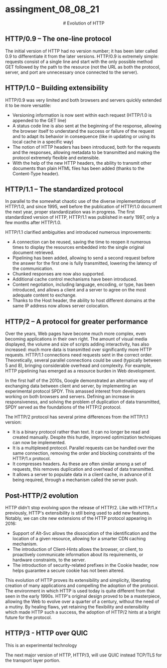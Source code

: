 # assingment_08_08_21
<center># Evolution of HTTP</center>

## HTTP/0.9 – The one-line protocol
The initial version of HTTP had no version number; it has been later called 0.9 to differentiate it from the later versions. HTTP/0.9 is extremely simple: requests consist of a single line and start with the only possible method GET followed by the path to the resource (not the URL as both the protocol, server, and port are unnecessary once connected to the server).
## HTTP/1.0 – Building extensibility
HTTP/0.9 was very limited and both browsers and servers quickly extended it to be more versatile:

- Versioning information is now sent within each request (HTTP/1.0 is appended to the GET line)<br />
- A status code line is also sent at the beginning of the response, allowing the browser itself to understand the success or failure of the request and to adapt its behavior in consequence (like in updating or using its local cache in a specific way)<br />
- The notion of HTTP headers has been introduced, both for the requests and the responses, allowing metadata to be transmitted and making the protocol extremely flexible and extensible.<br />
- With the help of the new HTTP headers, the ability to transmit other documents than plain HTML files has been added (thanks to the Content-Type header).<br />

## HTTP/1.1 – The standardized protocol
In parallel to the somewhat chaotic use of the diverse implementations of HTTP/1.0, and since 1995, well before the publication of HTTP/1.0 document the next year, proper standardization was in progress. The first standardized version of HTTP, HTTP/1.1 was published in early 1997, only a few months after HTTP/1.0.

HTTP/1.1 clarified ambiguities and introduced numerous improvements:

- A connection can be reused, saving the time to reopen it numerous times to display the resources embedded into the single original document retrieved.<br />
- Pipelining has been added, allowing to send a second request before the answer for the first one is fully transmitted, lowering the latency of the communication.<br />
- Chunked responses are now also supported.<br />
- Additional cache control mechanisms have been introduced.<br />
- Content negotiation, including language, encoding, or type, has been introduced, and allows a client and a server to agree on the most adequate content to exchange.<br />
- Thanks to the Host header, the ability to host different domains at the same IP address now allows server colocation.<br />

## HTTP/2 – A protocol for greater performance
Over the years, Web pages have become much more complex, even becoming applications in their own right. The amount of visual media displayed, the volume and size of scripts adding interactivity, has also increased: much more data is transmitted over significantly more HTTP requests. HTTP/1.1 connections need requests sent in the correct order. Theoretically, several parallel connections could be used (typically between 5 and 8), bringing considerable overhead and complexity. For example, HTTP pipelining has emerged as a resource burden in Web development.

In the first half of the 2010s, Google demonstrated an alternative way of exchanging data between client and server, by implementing an experimental protocol SPDY. This amassed interest from developers working on both browsers and servers. Defining an increase in responsiveness, and solving the problem of duplication of data transmitted, SPDY served as the foundations of the HTTP/2 protocol.

The HTTP/2 protocol has several prime differences from the HTTP/1.1 version:

- It is a binary protocol rather than text. It can no longer be read and created manually. Despite this hurdle, improved optimization techniques can now be implemented.<br />
- It is a multiplexed protocol. Parallel requests can be handled over the same connection, removing the order and blocking constraints of the HTTP/1.x protocol.<br />
- It compresses headers. As these are often similar among a set of requests, this removes duplication and overhead of data transmitted.<br />
- It allows a server to populate data in a client cache, in advance of it being required, through a mechanism called the server push.<br />

## Post-HTTP/2 evolution
HTTP didn't stop evolving upon the release of HTTP/2. Like with HTTP/1.x previously, HTTP's extensibility is still being used to add new features. Notably, we can cite new extensions of the HTTP protocol appearing in 2016:

- Support of Alt-Svc allows the dissociation of the identification and the location of a given resource, allowing for a smarter CDN caching mechanism.<br />
- The introduction of Client-Hints allows the browser, or client, to proactively communicate information about its requirements, or hardware constraints, to the server.<br />
- The introduction of security-related prefixes in the Cookie header, now helps guarantee a secure cookie has not been altered.<br />

This evolution of HTTP proves its extensibility and simplicity, liberating creation of many applications and compelling the adoption of the protocol. The environment in which HTTP is used today is quite different from that seen in the early 1990s. HTTP's original design proved to be a masterpiece, allowing the Web to evolve over a quarter of a century, without the need of a mutiny. By healing flaws, yet retaining the flexibility and extensibility which made HTTP such a success, the adoption of HTTP/2 hints at a bright future for the protocol.

## HTTP/3 - HTTP over QUIC
This is an experimental technology

The next major version of HTTP, HTTP/3, will use QUIC instead TCP/TLS for the transport layer portion.
